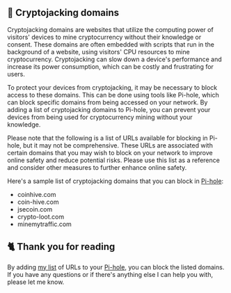 ## 🧮 Cryptojacking domains
Cryptojacking domains are websites that utilize the computing power of visitors' devices to mine cryptocurrency without their knowledge or consent.
These domains are often embedded with scripts that run in the background of a website, using visitors' CPU resources to mine cryptocurrency.
Cryptojacking can slow down a device's performance and increase its power consumption, which can be costly and frustrating for users.

To protect your devices from cryptojacking, it may be necessary to block access to these domains.
This can be done using tools like Pi-hole, which can block specific domains from being accessed on your network.
By adding a list of cryptojacking domains to Pi-hole, you can prevent your devices from being used for cryptocurrency mining without your knowledge.

Please note that the following is a list of URLs available for blocking in Pi-hole, but it may not be comprehensive.
These URLs are associated with certain domains that you may wish to block on your network to improve online safety and reduce potential risks.
Please use this list as a reference and consider other measures to further enhance online safety.

Here's a sample list of cryptojacking domains that you can block in [Pi-hole](../What%20is%20Pi-hole.md):
- coinhive.com
- coin-hive.com
- jsecoin.com
- crypto-loot.com
- minemytraffic.com

## 🐈 Thank you for reading
By adding [my list](https://github.com/sefinek24/PiHole-Blocklist-Collection/blob/main/List.md) of URLs to your [Pi-hole](../What%20is%20Pi-hole.md), you can block the listed domains.
If you have any questions or if there's anything else I can help you with, please let me know.